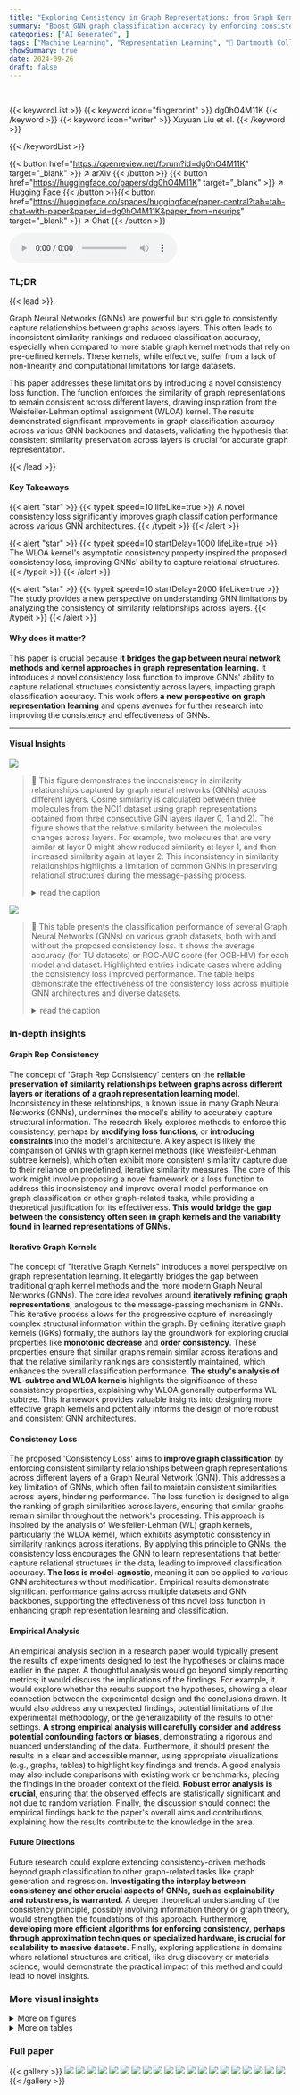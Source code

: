 ```yaml
---
title: "Exploring Consistency in Graph Representations: from Graph Kernels to Graph Neural Networks"
summary: "Boost GNN graph classification accuracy by enforcing consistency in learned representations across layers using a novel loss function!"
categories: ["AI Generated", ]
tags: ["Machine Learning", "Representation Learning", "🏢 Dartmouth College",]
showSummary: true
date: 2024-09-26
draft: false
---
```


<br>

{{< keywordList >}}
{{< keyword icon="fingerprint" >}} dg0hO4M11K {{< /keyword >}}
{{< keyword icon="writer" >}} Xuyuan Liu et el. {{< /keyword >}}
 
{{< /keywordList >}}

{{< button href="https://openreview.net/forum?id=dg0hO4M11K" target="_blank" >}}
↗ arXiv
{{< /button >}}
{{< button href="https://huggingface.co/papers/dg0hO4M11K" target="_blank" >}}
↗ Hugging Face
{{< /button >}}{{< button href="https://huggingface.co/spaces/huggingface/paper-central?tab=tab-chat-with-paper&paper_id=dg0hO4M11K&paper_from=neurips" target="_blank" >}}
↗ Chat
{{< /button >}}




<audio controls>
    <source src="https://ai-paper-reviewer.com/dg0hO4M11K/podcast.wav" type="audio/wav">
    Your browser does not support the audio element.
</audio>


### TL;DR


{{< lead >}}

Graph Neural Networks (GNNs) are powerful but struggle to consistently capture relationships between graphs across layers.  This often leads to inconsistent similarity rankings and reduced classification accuracy, especially when compared to more stable graph kernel methods that rely on pre-defined kernels.  These kernels, while effective, suffer from a lack of non-linearity and computational limitations for large datasets.

This paper addresses these limitations by introducing a novel consistency loss function. The function enforces the similarity of graph representations to remain consistent across different layers, drawing inspiration from the Weisfeiler-Lehman optimal assignment (WLOA) kernel.  The results demonstrated significant improvements in graph classification accuracy across various GNN backbones and datasets, validating the hypothesis that consistent similarity preservation across layers is crucial for accurate graph representation.

{{< /lead >}}


#### Key Takeaways

{{< alert "star" >}}
{{< typeit speed=10 lifeLike=true >}} A novel consistency loss significantly improves graph classification performance across various GNN architectures. {{< /typeit >}}
{{< /alert >}}

{{< alert "star" >}}
{{< typeit speed=10 startDelay=1000 lifeLike=true >}} The WLOA kernel's asymptotic consistency property inspired the proposed consistency loss, improving GNNs' ability to capture relational structures. {{< /typeit >}}
{{< /alert >}}

{{< alert "star" >}}
{{< typeit speed=10 startDelay=2000 lifeLike=true >}} The study provides a new perspective on understanding GNN limitations by analyzing the consistency of similarity relationships across layers. {{< /typeit >}}
{{< /alert >}}

#### Why does it matter?
This paper is crucial because **it bridges the gap between neural network methods and kernel approaches in graph representation learning.**  It introduces a novel consistency loss function to improve GNNs' ability to capture relational structures consistently across layers, impacting graph classification accuracy.  This work offers **a new perspective on graph representation learning** and opens avenues for further research into improving the consistency and effectiveness of GNNs.

------
#### Visual Insights



![](https://ai-paper-reviewer.com/dg0hO4M11K/figures_1_1.jpg)

> 🔼 This figure demonstrates the inconsistency in similarity relationships captured by graph neural networks (GNNs) across different layers.  Cosine similarity is calculated between three molecules from the NCI1 dataset using graph representations obtained from three consecutive GIN layers (layer 0, 1 and 2).  The figure shows that the relative similarity between the molecules changes across layers. For example, two molecules that are very similar at layer 0 might show reduced similarity at layer 1, and then increased similarity again at layer 2. This inconsistency in similarity relationships highlights a limitation of common GNNs in preserving relational structures during the message-passing process.
> <details>
> <summary>read the caption</summary>
> Figure 1: Cosine similarity of three molecules from the NCI1 dataset, evaluated using graph representations from three consecutive GIN layers. Common GNN models fail to preserve relational structures across the layers.
> </details>





![](https://ai-paper-reviewer.com/dg0hO4M11K/tables_7_1.jpg)

> 🔼 This table presents the classification performance of several Graph Neural Networks (GNNs) on various graph datasets, both with and without the proposed consistency loss.  It shows the average accuracy (for TU datasets) or ROC-AUC score (for OGB-HIV) for each model and dataset. Highlighted entries indicate cases where adding the consistency loss improved performance. The table helps demonstrate the effectiveness of the consistency loss across multiple GNN architectures and diverse datasets.
> <details>
> <summary>read the caption</summary>
> Table 1: Classification performance on the TU and OGB datasets, with and without the consistency loss. Highlighted cells indicate instances where the base GNN with the consistency loss outperforms the base GNN alone. The reported values are average accuracy for TU datasets and ROC-AUC for the ogbg-molhiv dataset, including their standard deviations.
> </details>





### In-depth insights


#### Graph Rep Consistency
The concept of 'Graph Rep Consistency' centers on the **reliable preservation of similarity relationships between graphs across different layers or iterations of a graph representation learning model**.  Inconsistency in these relationships, a known issue in many Graph Neural Networks (GNNs), undermines the model's ability to accurately capture structural information.  The research likely explores methods to enforce this consistency, perhaps by **modifying loss functions**, or **introducing constraints** into the model's architecture.  A key aspect is likely the comparison of GNNs with graph kernel methods (like Weisfeiler-Lehman subtree kernels), which often exhibit more consistent similarity capture due to their reliance on predefined, iterative similarity measures. The core of this work might involve proposing a novel framework or a loss function to address this inconsistency and improve overall model performance on graph classification or other graph-related tasks, while providing a theoretical justification for its effectiveness.  **This would bridge the gap between the consistency often seen in graph kernels and the variability found in learned representations of GNNs.**

#### Iterative Graph Kernels
The concept of "Iterative Graph Kernels" introduces a novel perspective on graph representation learning.  It elegantly bridges the gap between traditional graph kernel methods and the more modern Graph Neural Networks (GNNs). The core idea revolves around **iteratively refining graph representations**, analogous to the message-passing mechanism in GNNs. This iterative process allows for the progressive capture of increasingly complex structural information within the graph.  By defining iterative graph kernels (IGKs) formally, the authors lay the groundwork for exploring crucial properties like **monotonic decrease** and **order consistency**.  These properties ensure that similar graphs remain similar across iterations and that the relative similarity rankings are consistently maintained, which enhances the overall classification performance. **The study's analysis of WL-subtree and WLOA kernels** highlights the significance of these consistency properties, explaining why WLOA generally outperforms WL-subtree. This framework provides valuable insights into designing more effective graph kernels and potentially informs the design of more robust and consistent GNN architectures.

#### Consistency Loss
The proposed 'Consistency Loss' aims to **improve graph classification** by enforcing consistent similarity relationships between graph representations across different layers of a Graph Neural Network (GNN).  This addresses a key limitation of GNNs, which often fail to maintain consistent similarities across layers, hindering performance. The loss function is designed to align the ranking of graph similarities across layers, ensuring that similar graphs remain similar throughout the network's processing. This approach is inspired by the analysis of Weisfeiler-Lehman (WL) graph kernels, particularly the WLOA kernel, which exhibits asymptotic consistency in similarity rankings across iterations. By applying this principle to GNNs, the consistency loss encourages the GNN to learn representations that better capture relational structures in the data, leading to improved classification accuracy.  **The loss is model-agnostic**, meaning it can be applied to various GNN architectures without modification.  Empirical results demonstrate significant performance gains across multiple datasets and GNN backbones, supporting the effectiveness of this novel loss function in enhancing graph representation learning and classification.

#### Empirical Analysis
An empirical analysis section in a research paper would typically present the results of experiments designed to test the hypotheses or claims made earlier in the paper.  A thoughtful analysis would go beyond simply reporting metrics; it would discuss the implications of the findings. For example, it would explore whether the results support the hypotheses, showing a clear connection between the experimental design and the conclusions drawn.  It would also address any unexpected findings, potential limitations of the experimental methodology, or the generalizability of the results to other settings.  **A strong empirical analysis will carefully consider and address potential confounding factors or biases**, demonstrating a rigorous and nuanced understanding of the data.  Furthermore, it should present the results in a clear and accessible manner, using appropriate visualizations (e.g., graphs, tables) to highlight key findings and trends. A good analysis may also include comparisons with existing work or benchmarks, placing the findings in the broader context of the field.  **Robust error analysis is crucial**, ensuring that the observed effects are statistically significant and not due to random variation. Finally, the discussion should connect the empirical findings back to the paper's overall aims and contributions, explaining how the results contribute to the knowledge in the area.

#### Future Directions
Future research could explore extending consistency-driven methods beyond graph classification to other graph-related tasks like graph generation and regression. **Investigating the interplay between consistency and other crucial aspects of GNNs, such as explainability and robustness, is warranted.**  A deeper theoretical understanding of the consistency principle, possibly involving information theory or graph theory, would strengthen the foundations of this approach.  Furthermore, **developing more efficient algorithms for enforcing consistency, perhaps through approximation techniques or specialized hardware, is crucial for scalability to massive datasets.**  Finally, exploring applications in domains where relational structures are critical, like drug discovery or materials science, would demonstrate the practical impact of this method and could lead to novel insights.


### More visual insights

<details>
<summary>More on figures
</summary>


![](https://ai-paper-reviewer.com/dg0hO4M11K/figures_5_1.jpg)

> 🔼 This figure illustrates the computation of the consistency loss, which is designed to align the ranking of graph similarities across GNN layers.  The process involves calculating pairwise distance matrices (D) at each layer using graph representations. A reference graph is randomly selected, and a reference probability matrix is created based on distances from the previous layer.  A prediction probability matrix is then generated using the current layer's distances. The consistency loss is finally computed as the cross-entropy between the reference and prediction matrices.
> <details>
> <summary>read the caption</summary>
> Figure 2: Computation of loss. At each layer, pairwise distance matrix D is calculated using the normalized representations of graphs in a batch. After randomly selecting a reference graph xk, the reference probability matrix is computed using the distance matrix from previous layer, where entry (n, m) represents the known probability that the graph xk is more similar to the graph xn than to the graph xm. For the distance matrix of current layer, we compute the predicted probability that xk is closer to xn than to xm and form the prediction probability matrix. Consistency loss is computed as the cross-entropy between the predicted and reference probability matrices.
> </details>



![](https://ai-paper-reviewer.com/dg0hO4M11K/figures_18_1.jpg)

> 🔼 This figure illustrates the computation of the consistency loss, a key component of the proposed method in the paper.  It shows how pairwise distances between graph representations are used to generate probability matrices at each layer. These matrices quantify the similarity relationships between graphs, and the consistency loss measures the discrepancy between these relationships across consecutive layers.  This helps to ensure consistent similarity rankings across layers during training.
> <details>
> <summary>read the caption</summary>
> Figure 2: Computation of loss. At each layer, pairwise distance matrix D is calculated using the normalized representations of graphs in a batch. After randomly selecting a reference graph xk, the reference probability matrix is computed using the distance matrix from previous layer, where entry (n, m) represents the known probability that the graph xk is more similar to the graph xn than to the graph xm. For the distance matrix of current layer, we compute the predicted probability that xk is closer to xn than to xm and form the prediction probability matrix. Consistency loss is computed as the cross-entropy between the predicted and reference probability matrices.
> </details>



</details>




<details>
<summary>More on tables
</summary>


![](https://ai-paper-reviewer.com/dg0hO4M11K/tables_8_1.jpg)
> 🔼 This table presents the Spearman rank correlation coefficients, measuring the consistency of graph similarity rankings across consecutive layers of various GNN models.  It compares the results with and without the proposed consistency loss applied to the models.  Higher correlation values indicate stronger consistency in the similarity rankings between layers. The results are shown for several graph datasets from the TU benchmark dataset.
> <details>
> <summary>read the caption</summary>
> Table 2: Spearman correlation was computed for graph representations from consecutive layers on the TU datasets, both with and without consistency loss. Values with higher rank correlation are highlighted in grey. The consistency loss can enhance the rank correlation of graph similarities.
> </details>

![](https://ai-paper-reviewer.com/dg0hO4M11K/tables_8_2.jpg)
> 🔼 This table presents the performance comparison of GCN and GCN enhanced with consistency loss across different subsets of Reddit dataset with varying number of classes (2,3,4,5).  The subsets are created by randomly sampling classes from the original dataset. The table shows the mean accuracy over five experiments for each subset.
> <details>
> <summary>read the caption</summary>
> Table 3: Performance comparison across different subsets and the full set.
> </details>

![](https://ai-paper-reviewer.com/dg0hO4M11K/tables_9_1.jpg)
> 🔼 This table presents the classification performance comparison between the GCN model and the GCN model enhanced with the proposed consistency loss (GCN+Lconsistency). The comparison is conducted on three subsets of the IMDB-B dataset, categorized based on their graph density: (small), (medium), and (large). The results demonstrate the effectiveness of the consistency loss in improving classification performance across different levels of graph structural complexity. 
> <details>
> <summary>read the caption</summary>
> Table 4: Performance comparison on IMDB-B datasets of different densities.
> </details>

![](https://ai-paper-reviewer.com/dg0hO4M11K/tables_17_1.jpg)
> 🔼 This table presents the statistics of the datasets used in the paper's experiments.  For each dataset, it shows the task it's used for, the number of classes, the number of graphs, the average number of nodes and edges per graph, and whether node labels are available.
> <details>
> <summary>read the caption</summary>
> Table 5: Dataset statistics.
> </details>

![](https://ai-paper-reviewer.com/dg0hO4M11K/tables_18_1.jpg)
> 🔼 This table presents the average training time per epoch for various Graph Neural Network (GNN) models, both with and without the proposed consistency loss, on the ogbg-molhiv dataset.  The models are GCN, GIN, GraphSAGE, GTransformer, and GMT. The table showcases the computational overhead introduced by the consistency loss and allows for a comparison of training efficiency across different GNN architectures.
> <details>
> <summary>read the caption</summary>
> Table 6: Average training time per epoch for different models on the ogbg-molhiv dataset, measured in seconds.
> </details>

![](https://ai-paper-reviewer.com/dg0hO4M11K/tables_18_2.jpg)
> 🔼 This table presents the peak memory usage (in MB) during training on the ogbg-molhiv dataset for various GNN models, both with and without the proposed consistency loss.  It shows the memory consumption for each model and highlights the minimal increase in memory usage when the consistency loss is added, demonstrating the scalability of the method.
> <details>
> <summary>read the caption</summary>
> Table 7: Peak memory usage for different models on the ogbg-molhiv dataset, measured in megabytes.
> </details>

![](https://ai-paper-reviewer.com/dg0hO4M11K/tables_19_1.jpg)
> 🔼 This table presents the average training time per epoch for different models on subsets of the REDDIT dataset with varying numbers of classes. The subsets consist of 2, 3, 4, and 5 classes, respectively.  The table compares the training time of the baseline GCN model to the GCN model with the proposed consistency loss added.  This allows the reader to assess the impact of increased task complexity and the consistency loss on training efficiency.
> <details>
> <summary>read the caption</summary>
> Table 8: Average training time per epoch on REDDIT subsets with varying class complexity, measured in seconds
> </details>

![](https://ai-paper-reviewer.com/dg0hO4M11K/tables_19_2.jpg)
> 🔼 This table shows the average training time per epoch for three subsets of the IMDB-B dataset, each with a different level of structural complexity (small, medium, large).  The training time is measured for both a standard GCN model and a GCN model enhanced with the proposed consistency loss. The table demonstrates that the added computational cost of the consistency loss remains minimal across datasets with varying structural complexity.
> <details>
> <summary>read the caption</summary>
> Table 9: Average training time per epoch for subsets of varying structural complexity from IMDB-B, measured in seconds.
> </details>

![](https://ai-paper-reviewer.com/dg0hO4M11K/tables_19_3.jpg)
> 🔼 This table shows the performance improvements achieved by applying the consistency loss across all layers (LALL) and when applying it only to the first and last layers (LFL). It compares the performance gains on various datasets (NCI1, NCI109, PROTEINS, DD, IMDB-B, OGB-HIV) for different GNN models (GCN, GIN, GraphSAGE, GTransformer, GMT).  The results demonstrate that applying the loss to only the first and last layers achieves comparable performance gains to applying it to all layers, indicating that the computational cost can be reduced while maintaining effectiveness.
> <details>
> <summary>read the caption</summary>
> Table 10: Graph classification performance with improvements of LALL and LFL over base models.
> </details>

![](https://ai-paper-reviewer.com/dg0hO4M11K/tables_20_1.jpg)
> 🔼 This table presents the graph classification accuracy results achieved using a Graph Convolutional Network (GCN) model enhanced with contrastive learning (GCN+CL) and a GCN model enhanced with the proposed consistency loss (GCN+Lconsistency). The results are shown for several benchmark datasets, including NCI1, NCI109, PROTEINS, D&D, and IMDB-B.  The table highlights the comparative performance of both methods across different datasets, illustrating the impact of the proposed consistency loss on classification accuracy.
> <details>
> <summary>read the caption</summary>
> Table 11: Graph classification accuracy of GCN with contrastive learning applied across various datasets.
> </details>

![](https://ai-paper-reviewer.com/dg0hO4M11K/tables_20_2.jpg)
> 🔼 This table presents the Spearman rank correlation coefficients, measuring the consistency of graph similarity rankings across consecutive layers for different graph datasets (NCI1, NCI109, PROTEINS, D&D, IMDB-B).  The results compare the consistency using Graph Contrastive Learning (GCN+CL) and the proposed consistency loss (GCN+Lconsistency). Higher correlation indicates greater consistency in similarity relationships across layers.
> <details>
> <summary>read the caption</summary>
> Table 12: Spearman correlation for graph representations from consecutive layers.
> </details>

</details>




### Full paper

{{< gallery >}}
<img src="https://ai-paper-reviewer.com/dg0hO4M11K/1.png" class="grid-w50 md:grid-w33 xl:grid-w25" />
<img src="https://ai-paper-reviewer.com/dg0hO4M11K/2.png" class="grid-w50 md:grid-w33 xl:grid-w25" />
<img src="https://ai-paper-reviewer.com/dg0hO4M11K/3.png" class="grid-w50 md:grid-w33 xl:grid-w25" />
<img src="https://ai-paper-reviewer.com/dg0hO4M11K/4.png" class="grid-w50 md:grid-w33 xl:grid-w25" />
<img src="https://ai-paper-reviewer.com/dg0hO4M11K/5.png" class="grid-w50 md:grid-w33 xl:grid-w25" />
<img src="https://ai-paper-reviewer.com/dg0hO4M11K/6.png" class="grid-w50 md:grid-w33 xl:grid-w25" />
<img src="https://ai-paper-reviewer.com/dg0hO4M11K/7.png" class="grid-w50 md:grid-w33 xl:grid-w25" />
<img src="https://ai-paper-reviewer.com/dg0hO4M11K/8.png" class="grid-w50 md:grid-w33 xl:grid-w25" />
<img src="https://ai-paper-reviewer.com/dg0hO4M11K/9.png" class="grid-w50 md:grid-w33 xl:grid-w25" />
<img src="https://ai-paper-reviewer.com/dg0hO4M11K/10.png" class="grid-w50 md:grid-w33 xl:grid-w25" />
<img src="https://ai-paper-reviewer.com/dg0hO4M11K/11.png" class="grid-w50 md:grid-w33 xl:grid-w25" />
<img src="https://ai-paper-reviewer.com/dg0hO4M11K/12.png" class="grid-w50 md:grid-w33 xl:grid-w25" />
<img src="https://ai-paper-reviewer.com/dg0hO4M11K/13.png" class="grid-w50 md:grid-w33 xl:grid-w25" />
<img src="https://ai-paper-reviewer.com/dg0hO4M11K/14.png" class="grid-w50 md:grid-w33 xl:grid-w25" />
<img src="https://ai-paper-reviewer.com/dg0hO4M11K/15.png" class="grid-w50 md:grid-w33 xl:grid-w25" />
<img src="https://ai-paper-reviewer.com/dg0hO4M11K/16.png" class="grid-w50 md:grid-w33 xl:grid-w25" />
<img src="https://ai-paper-reviewer.com/dg0hO4M11K/17.png" class="grid-w50 md:grid-w33 xl:grid-w25" />
<img src="https://ai-paper-reviewer.com/dg0hO4M11K/18.png" class="grid-w50 md:grid-w33 xl:grid-w25" />
<img src="https://ai-paper-reviewer.com/dg0hO4M11K/19.png" class="grid-w50 md:grid-w33 xl:grid-w25" />
<img src="https://ai-paper-reviewer.com/dg0hO4M11K/20.png" class="grid-w50 md:grid-w33 xl:grid-w25" />
{{< /gallery >}}